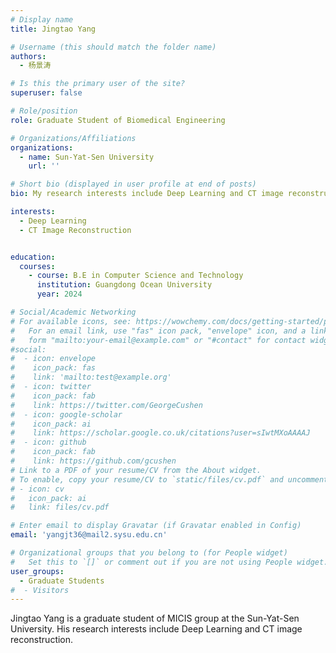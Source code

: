 ```yaml
---
# Display name
title: Jingtao Yang

# Username (this should match the folder name)
authors:
  - 杨景涛

# Is this the primary user of the site?
superuser: false

# Role/position
role: Graduate Student of Biomedical Engineering

# Organizations/Affiliations
organizations:
  - name: Sun-Yat-Sen University
    url: ''

# Short bio (displayed in user profile at end of posts)
bio: My research interests include Deep Learning and CT image reconstruction.

interests:
  - Deep Learning
  - CT Image Reconstruction


education:
  courses:
    - course: B.E in Computer Science and Technology
      institution: Guangdong Ocean University
      year: 2024

# Social/Academic Networking
# For available icons, see: https://wowchemy.com/docs/getting-started/page-builder/#icons
#   For an email link, use "fas" icon pack, "envelope" icon, and a link in the
#   form "mailto:your-email@example.com" or "#contact" for contact widget.
#social:
#  - icon: envelope
#    icon_pack: fas
#    link: 'mailto:test@example.org'
#  - icon: twitter
#    icon_pack: fab
#    link: https://twitter.com/GeorgeCushen
#  - icon: google-scholar
#    icon_pack: ai
#    link: https://scholar.google.co.uk/citations?user=sIwtMXoAAAAJ
#  - icon: github
#    icon_pack: fab
#    link: https://github.com/gcushen
# Link to a PDF of your resume/CV from the About widget.
# To enable, copy your resume/CV to `static/files/cv.pdf` and uncomment the lines below.
# - icon: cv
#   icon_pack: ai
#   link: files/cv.pdf

# Enter email to display Gravatar (if Gravatar enabled in Config)
email: 'yangjt36@mail2.sysu.edu.cn'

# Organizational groups that you belong to (for People widget)
#   Set this to `[]` or comment out if you are not using People widget.
user_groups:
  - Graduate Students
#  - Visitors
---
```


Jingtao Yang is a graduate student of MICIS group at the Sun-Yat-Sen University. His research interests include Deep Learning and CT image reconstruction.



